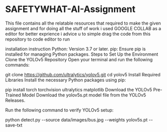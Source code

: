 # SAFETYWHAT-AI-Assignment
This file contains all the relatable resources that required to make the given assignment
and for doing all the stuff of work i used GOOGLE COLLAB as a editor for better exprience 
i advice u to simple drag the code from this repository to  code editor to run 


installation instruction
Python: Version 3.7 or later.
pip: Ensure pip is installed for managing Python packages.
Steps to Set Up the Environment
Clone the YOLOv5 Repository
Open your terminal and run the following commands:

git clone https://github.com/ultralytics/yolov5.git
cd yolov5
Install Required Libraries
Install the necessary Python packages using pip:

pip install torch torchvision ultralytics matplotlib
Download the YOLOv5 Pre-Trained Model
Download the yolov5s.pt model file from the YOLOv5 Releases.

Run the following command to verify YOLOv5 setup:

python detect.py --source data/images/bus.jpg --weights yolov5s.pt --save-txt
